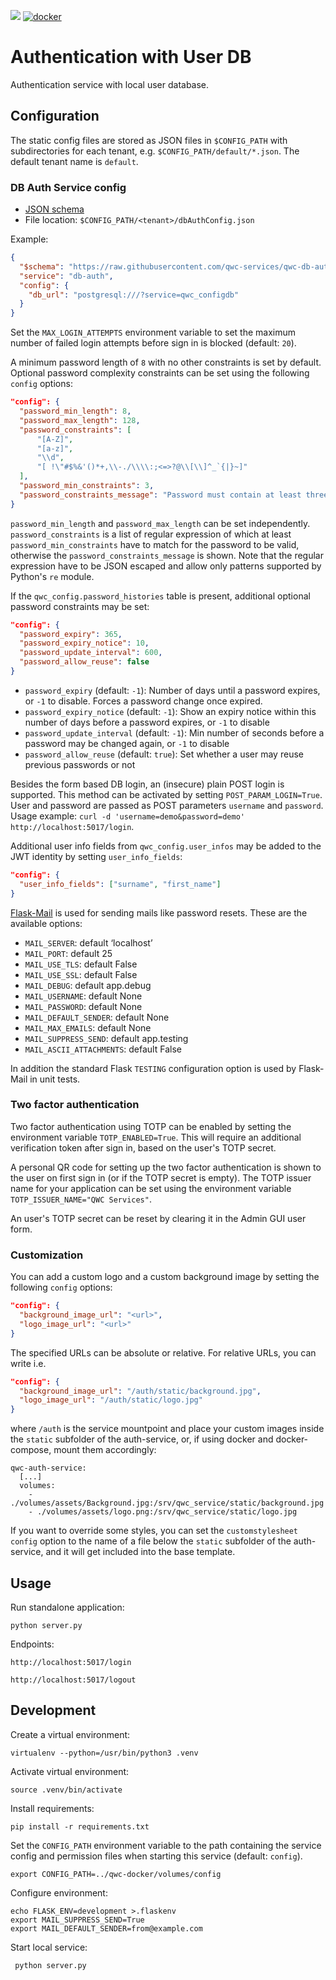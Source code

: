[![](https://github.com/qwc-services/qwc-db-auth/workflows/build/badge.svg)](https://github.com/qwc-services/qwc-db-auth/actions)
[![docker](https://img.shields.io/docker/v/sourcepole/qwc-db-auth?label=Docker%20image&sort=semver)](https://hub.docker.com/r/sourcepole/qwc-db-auth)

Authentication with User DB
===========================

Authentication service with local user database.


Configuration
-------------

The static config files are stored as JSON files in `$CONFIG_PATH` with subdirectories for each tenant,
e.g. `$CONFIG_PATH/default/*.json`. The default tenant name is `default`.

### DB Auth Service config

* [JSON schema](schemas/qwc-db-auth.json)
* File location: `$CONFIG_PATH/<tenant>/dbAuthConfig.json`

Example:
```json
{
  "$schema": "https://raw.githubusercontent.com/qwc-services/qwc-db-auth/master/schemas/qwc-db-auth.json",
  "service": "db-auth",
  "config": {
    "db_url": "postgresql:///?service=qwc_configdb"
  }
}
```

Set the `MAX_LOGIN_ATTEMPTS` environment variable to set the maximum number of
failed login attempts before sign in is blocked (default: `20`).

A minimum password length of `8` with no other constraints is set by default. Optional password complexity constraints can be set using the following `config` options:
```json
"config": {
  "password_min_length": 8,
  "password_max_length": 128,
  "password_constraints": [
      "[A-Z]",
      "[a-z]",
      "\\d",
      "[ !\"#$%&'()*+,\\-./\\\\:;<=>?@\\[\\]^_`{|}~]"
  ],
  "password_min_constraints": 3,
  "password_constraints_message": "Password must contain at least three of these character types: uppercase letters, lowercase letters, numbers, special characters"
}
```

`password_min_length` and `password_max_length` can be set independently. `password_constraints` is a list of regular expression of which at least `password_min_constraints` have to match for the password to be valid, otherwise the `password_constraints_message` is shown. Note that the regular expression have to be JSON escaped and allow only patterns supported by Python's `re` module.

If the `qwc_config.password_histories` table is present, additional optional password constraints may be set:
```json
"config": {
  "password_expiry": 365,
  "password_expiry_notice": 10,
  "password_update_interval": 600,
  "password_allow_reuse": false
}
```

* `password_expiry` (default: `-1`): Number of days until a password expires, or `-1` to disable. Forces a password change once expired.
* `password_expiry_notice` (default: `-1`): Show an expiry notice within this number of days before a password expires, or `-1` to disable
* `password_update_interval` (default: `-1`): Min number of seconds before a password may be changed again, or `-1` to disable
* `password_allow_reuse` (default: `true`): Set whether a user may reuse previous passwords or not

Besides the form based DB login, an (insecure) plain POST login is supported. This method can be
activated by setting `POST_PARAM_LOGIN=True`. User and password are passed as POST parameters
`username` and `password`.
Usage example: `curl -d 'username=demo&password=demo' http://localhost:5017/login`.

Additional user info fields from `qwc_config.user_infos` may be added to the JWT identity by setting `user_info_fields`:
```json
"config": {
  "user_info_fields": ["surname", "first_name"]
}
```

[Flask-Mail](https://pythonhosted.org/Flask-Mail/) is used for sending mails like password resets. These are the available options:
* `MAIL_SERVER`: default ‘localhost’
* `MAIL_PORT`: default 25
* `MAIL_USE_TLS`: default False
* `MAIL_USE_SSL`: default False
* `MAIL_DEBUG`: default app.debug
* `MAIL_USERNAME`: default None
* `MAIL_PASSWORD`: default None
* `MAIL_DEFAULT_SENDER`: default None
* `MAIL_MAX_EMAILS`: default None
* `MAIL_SUPPRESS_SEND`: default app.testing
* `MAIL_ASCII_ATTACHMENTS`: default False

In addition the standard Flask `TESTING` configuration option is used by Flask-Mail in unit tests.

### Two factor authentication

Two factor authentication using TOTP can be enabled by setting the environment variable `TOTP_ENABLED=True`.
This will require an additional verification token after sign in, based on the user's TOTP secret.

A personal QR code for setting up the two factor authentication is shown to the user on first sign in (or if the TOTP secret is empty).
The TOTP issuer name for your application can be set using the environment variable `TOTP_ISSUER_NAME="QWC Services"`.

An user's TOTP secret can be reset by clearing it in the Admin GUI user form.


### Customization

You can add a custom logo and a custom background image by setting the following `config` options:

```json
"config": {
  "background_image_url": "<url>",
  "logo_image_url": "<url>"
}
```

The specified URLs can be absolute or relative. For relative URLs, you can write i.e.

```json
"config": {
  "background_image_url": "/auth/static/background.jpg",
  "logo_image_url": "/auth/static/logo.jpg"
}
```

where `/auth` is the service mountpoint and place your custom images inside the `static` subfolder of the auth-service, or, if using docker and docker-compose, mount them accordingly:

    qwc-auth-service:
      [...]
      volumes:
        - ./volumes/assets/Background.jpg:/srv/qwc_service/static/background.jpg
        - ./volumes/assets/logo.png:/srv/qwc_service/static/logo.jpg

If you want to override some styles, you can set the `customstylesheet` `config` option to the name of a file below the `static` subfolder of the auth-service, and it will get included into the base template.

Usage
-----

Run standalone application:

    python server.py

Endpoints:

    http://localhost:5017/login

    http://localhost:5017/logout


Development
-----------

Create a virtual environment:

    virtualenv --python=/usr/bin/python3 .venv

Activate virtual environment:

    source .venv/bin/activate

Install requirements:

    pip install -r requirements.txt

Set the `CONFIG_PATH` environment variable to the path containing the service config and permission files when starting this service (default: `config`).

    export CONFIG_PATH=../qwc-docker/volumes/config

Configure environment:

    echo FLASK_ENV=development >.flaskenv
    export MAIL_SUPPRESS_SEND=True
    export MAIL_DEFAULT_SENDER=from@example.com

Start local service:

     python server.py
